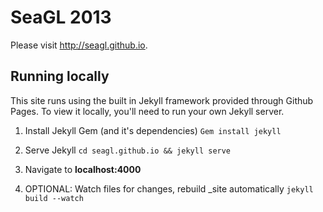 # SeaGL 2013

Please visit <http://seagl.github.io>.


## Running locally

This site runs using the built in Jekyll framework provided through Github Pages. To view it locally, you'll need to run your own Jekyll server.

1. Install Jekyll Gem (and it's dependencies)
``Gem install jekyll``

2. Serve Jekyll
``cd seagl.github.io && jekyll serve``

3. Navigate to **localhost:4000**

4. OPTIONAL: Watch files for changes, rebuild _site automatically
``jekyll build --watch``
